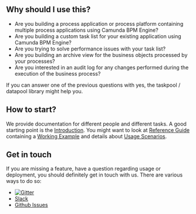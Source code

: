 ## Why should I use this?

* Are you building a process application or process platform containing multiple process applications
  using Camunda BPM Engine?
* Are you building a custom task list for your existing application using
  Camunda BPM Engine?
* Are you trying to solve performance issues with your task list?
* Are you building an archive view for the business objects processed by your processes?
* Are you interested in an audit log for any changes performed during the execution of the business process?

If you can answer one of the previous questions with yes, the taskpool / datapool library might help you.

## How to start?

We provide documentation for different people and different tasks. A good starting point is the
[Introduction](./introduction/). You might want to look at [Reference Guide](./reference-guide/) containing
a [Working Example](./examples/example-approval/) and details about [Usage Scenarios](./examples/scenarios/).

## Get in touch

If you are missing a feature, have a question regarding usage or deployment, you should definitely get in touch
with us. There are various ways to do so:

* [![Gitter](https://badges.gitter.im/holunda-io/camunda-bpm-taskpool.svg)](https://gitter.im/holunda-io/camunda-bpm-taskpool?utm_source=badge&utm_medium=badge&utm_campaign=pr-badge)
* [Slack](https://holunda.slack.com/messages/taskpool/)
* [Github Issues](https://github.com/holunda-io/camunda-bpm-taskpool/issues)
